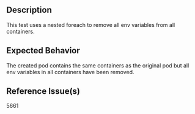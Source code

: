 ## Description

This test uses a nested foreach to remove all env variables from all containers.

## Expected Behavior

The created pod contains the same containers as the original pod but all env variables in all containers have been removed.

## Reference Issue(s)

5661